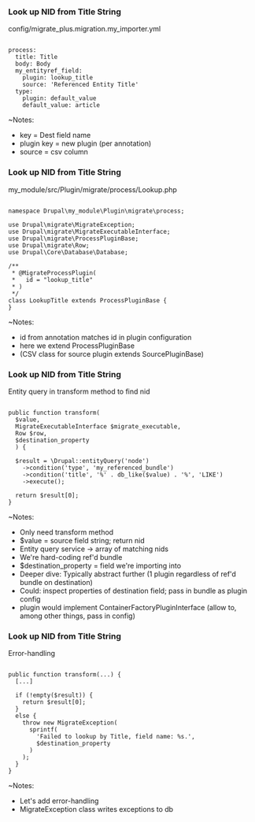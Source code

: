 ### Look up NID from Title String

config/migrate_plus.migration.my_importer.yml

<pre><code data-trim data-noescape>
process:
  title: Title
  body: Body
  my_entityref_field:
    plugin: lookup_title
    source: 'Referenced Entity Title'
  type:
    plugin: default_value
    default_value: article
</code></pre>

~Notes:

* key = Dest field name
* plugin key = new plugin (per annotation)
* source = csv column


### Look up NID from Title String

my_module/src/Plugin/migrate/process/Lookup.php

<pre><code class="php" data-trim data-noescape>
namespace Drupal\my_module\Plugin\migrate\process;

use Drupal\migrate\MigrateException;
use Drupal\migrate\MigrateExecutableInterface;
use Drupal\migrate\ProcessPluginBase;
use Drupal\migrate\Row;
use Drupal\Core\Database\Database;

/**
 * @MigrateProcessPlugin(
 *   id = "lookup_title"
 * )
 */
class LookupTitle extends ProcessPluginBase {
}
</code></pre>

~Notes:

* id from annotation matches id in plugin configuration
* here we extend ProcessPluginBase
* (CSV class for source plugin extends SourcePluginBase)


### Look up NID from Title String

Entity query in transform method to find nid

<pre><code class="php" data-trim data-noescape>
public function transform(
  $value,
  MigrateExecutableInterface $migrate_executable,
  Row $row,
  $destination_property
  ) {

  $result = \Drupal::entityQuery('node')
    ->condition('type', 'my_referenced_bundle')
    ->condition('title', '%' . db_like($value) . '%', 'LIKE')
    ->execute();

  return $result[0];
}
</code></pre>

~Notes:

* Only need transform method
* $value = source field string; return nid
* Entity query service -> array of matching nids
* We're hard-coding ref'd bundle
* $destination_property = field we're importing into
* Deeper dive: Typically abstract further (1 plugin regardless of ref'd bundle on destination)
* Could: inspect properties of destination field; pass in bundle as plugin config
* plugin would implement ContainerFactoryPluginInterface (allow to, among other things, pass in config)


### Look up NID from Title String

Error-handling

<pre><code class="php" data-trim data-noescape>
public function transform(...) {
  [...]

  if (!empty($result)) {
    return $result[0];
  }
  else {
    throw new MigrateException(
      sprintf(
        'Failed to lookup by Title, field name: %s.',
        $destination_property
      )
    );
  }
}
</code></pre>

~Notes:

* Let's add error-handling
* MigrateException class writes exceptions to db
